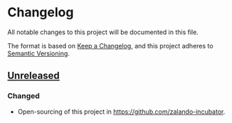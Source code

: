 # Changelog

All notable changes to this project will be documented in this file.

The format is based on [Keep a Changelog](https://keepachangelog.com/en/1.0.0/),
and this project adheres to [Semantic Versioning](https://semver.org/spec/v2.0.0.html).

## [Unreleased]

### Changed

- Open-sourcing of this project in https://github.com/zalando-incubator.

[Unreleased]: https://github.com/olivierlacan/keep-a-changelog/compare/v1.0.0...HEAD
